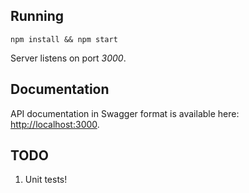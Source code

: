## Running

```shell script
npm install && npm start
```

Server listens on port *3000*.

## Documentation

API documentation in Swagger format is available here: [http://localhost:3000](http://localhost:3000/docs).

## TODO

1. Unit tests!